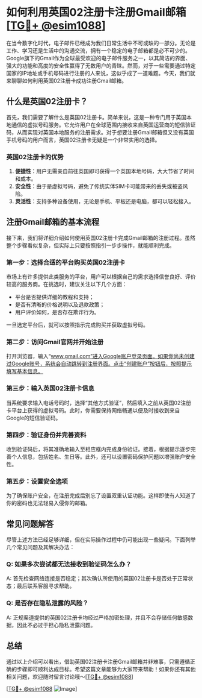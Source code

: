 # 如何利用英国02注册卡注册Gmail邮箱[[TG💪+ @esim1088](https://t.me/s/esim1088)]

在当今数字化时代，电子邮件已经成为我们日常生活中不可或缺的一部分。无论是工作、学习还是生活中的沟通交流，拥有一个稳定的电子邮箱都是必不可少的。Google旗下的Gmail作为全球最受欢迎的电子邮件服务之一，以其简洁的界面、强大的功能和高度的安全性赢得了无数用户的青睐。然而，对于一些需要通过特定国家的IP地址或手机号码进行注册的人来说，这似乎成了一道难题。今天，我们就来聊聊如何利用英国02注册卡成功注册Gmail邮箱。

## 什么是英国02注册卡？

首先，我们需要了解什么是英国02注册卡。简单来说，这是一种专门用于英国本地通信的虚拟号码服务。它允许用户在全球范围内接收来自英国运营商的短信验证码，从而实现对英国本地服务的注册需求。对于想要注册Gmail邮箱但又没有英国手机号码的用户而言，英国02注册卡无疑是一个非常实用的选择。

### 英国02注册卡的优势

1. **便捷性**：用户无需亲自前往英国即可获得一个英国本地号码，大大节省了时间和成本。
2. **安全性**：由于是虚拟号码，避免了传统实体SIM卡可能带来的丢失或被盗风险。
3. **灵活性**：支持多种设备使用，无论是手机、平板还是电脑，都可以轻松接入。

## 注册Gmail邮箱的基本流程

接下来，我们将详细介绍如何使用英国02注册卡完成Gmail邮箱的注册过程。虽然整个步骤看似复杂，但实际上只要按照指引一步步操作，就能顺利完成。

### 第一步：选择合适的平台购买英国02注册卡

市场上有许多提供此类服务的平台，用户可以根据自己的需求选择信誉良好、评价较高的服务商。在挑选时，建议关注以下几个方面：
- 平台是否提供详细的教程和支持；
- 是否有清晰的价格说明以及退款政策；
- 用户评价如何，是否存在欺诈行为。

一旦选定平台后，就可以按照指示完成购买并获取虚拟号码。

### 第二步：访问Gmail官网并开始注册

打开浏览器，输入“www.gmail.com”进入Google账户登录页面。如果你尚未创建过Google账号，系统会自动跳转到注册界面。点击“创建账户”按钮后，按照提示填写基本信息。

### 第三步：输入英国02注册卡信息

当系统要求输入电话号码时，选择“其他方式验证”，然后填入之前从英国02注册卡平台上获得的虚拟号码。此时，你需要保持网络畅通以便及时接收到来自Google的短信验证码。

### 第四步：验证身份并完善资料

收到验证码后，将其准确地输入至相应框内完成身份验证。接着，根据提示逐步完善个人信息，包括姓名、生日等。此外，还可以设置密码保护问题以增强账户安全性。

### 第五步：设置安全选项

为了确保账户安全，在注册完成后别忘了设置双重认证功能。这样即使有人知道了你的密码也无法轻易入侵你的邮箱。

## 常见问题解答

尽管上述方法已经足够详细，但在实际操作过程中仍可能出现一些疑问。下面列举几个常见问题及其解决办法：

### Q: 如果多次尝试都无法接收到验证码怎么办？
A: 首先检查网络连接是否稳定；其次确认所使用的英国02注册卡是否处于正常状态；最后联系客服寻求帮助。

### Q: 是否存在隐私泄露的风险？
A: 正规渠道提供的英国02注册卡均经过严格加密处理，并且不会存储任何敏感数据，因此不必过于担心隐私泄露问题。

## 总结

通过以上介绍可以看出，借助英国02注册卡注册Gmail邮箱并非难事，只需遵循正确的步骤即可顺利达成目标。希望这篇文章能够为大家带来帮助！如果你还有其他相关问题，欢迎随时留言讨论哦～[[TG💪+ @esim1088](https://t.me/s/esim1088)]

[[TG💪+ @esim1088](https://t.me/s/esim1088) ![Image](https://i.postimg.cc/4NQfJmqS/Snipaste-2025-05-13-00-14-12.png)]
